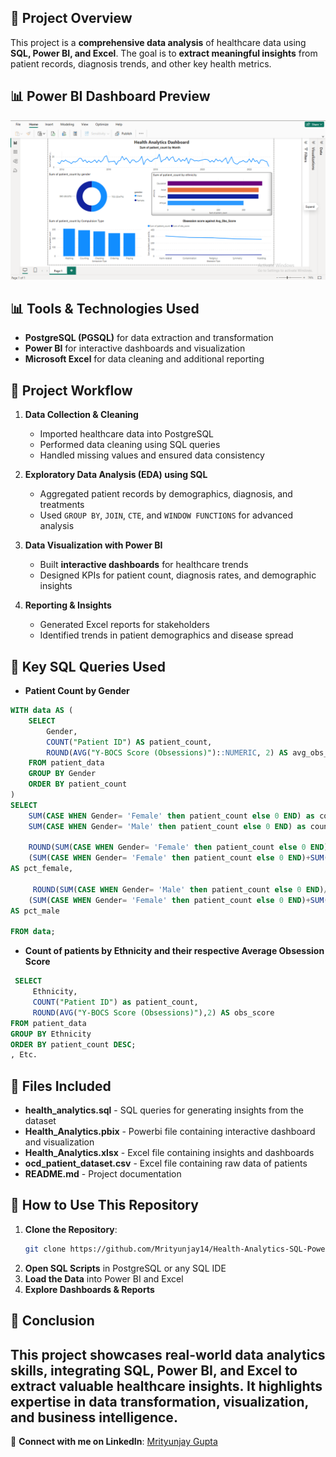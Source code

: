 ## 📌 Project Overview
This project is a **comprehensive data analysis** of healthcare data using **SQL, Power BI, and Excel**. The goal is to **extract meaningful insights** from patient records, diagnosis trends, and other key health metrics.

## 📊 Power BI Dashboard Preview
![Health_Analytics](Health_Analytics.png)

## 📊 Tools & Technologies Used
- **PostgreSQL (PGSQL)** for data extraction and transformation
- **Power BI** for interactive dashboards and visualization
- **Microsoft Excel** for data cleaning and additional reporting

## 📂 Project Workflow
1. **Data Collection & Cleaning**
   - Imported healthcare data into PostgreSQL
   - Performed data cleaning using SQL queries
   - Handled missing values and ensured data consistency

2. **Exploratory Data Analysis (EDA) using SQL**
   - Aggregated patient records by demographics, diagnosis, and treatments
   - Used `GROUP BY`, `JOIN`, `CTE`, and `WINDOW FUNCTIONS` for advanced analysis

3. **Data Visualization with Power BI**
   - Built **interactive dashboards** for healthcare trends
   - Designed KPIs for patient count, diagnosis rates, and demographic insights

4. **Reporting & Insights**
   - Generated Excel reports for stakeholders
   - Identified trends in patient demographics and disease spread

## 📌 Key SQL Queries Used
- **Patient Count by Gender**
```sql
WITH data AS (
    SELECT 
        Gender, 
        COUNT("Patient ID") AS patient_count,
        ROUND(AVG("Y-BOCS Score (Obsessions)")::NUMERIC, 2) AS avg_obs_score
    FROM patient_data
    GROUP BY Gender
    ORDER BY patient_count
)
SELECT 
    SUM(CASE WHEN Gender= 'Female' then patient_count else 0 END) as count_female,
    SUM(CASE WHEN Gender= 'Male' then patient_count else 0 END) as count_male,

    ROUND(SUM(CASE WHEN Gender= 'Female' then patient_count else 0 END)/
    (SUM(CASE WHEN Gender= 'Female' then patient_count else 0 END)+SUM(CASE WHEN Gender= 'Male' then patient_count else 0 END)) * 100,2)
AS pct_female,
	
	 ROUND(SUM(CASE WHEN Gender= 'Male' then patient_count else 0 END)/
    (SUM(CASE WHEN Gender= 'Female' then patient_count else 0 END)+SUM(CASE WHEN Gender= 'Male' then patient_count else 0 END)) * 100,2)
AS pct_male

FROM data;
  ```
- **Count of patients by Ethnicity and their respective Average Obsession Score**
```sql
 SELECT
     Ethnicity, 
     COUNT("Patient ID") as patient_count,
     ROUND(AVG("Y-BOCS Score (Obsessions)"),2) AS obs_score
FROM patient_data
GROUP BY Ethnicity
ORDER BY patient_count DESC;
, Etc.
```

## 📂 Files Included
- **health_analytics.sql** - SQL queries for generating insights from the dataset
- **Health_Analytics.pbix** - Powerbi file containing interactive dashboard and visualization
- **Health_Analytics.xlsx** - Excel file containing insights and dashboards
- **ocd_patient_dataset.csv** - Excel file containing raw data of patients
- **README.md** - Project documentation

## 🚀 How to Use This Repository
1. **Clone the Repository**:
   ```sh
   git clone https://github.com/Mrityunjay14/Health-Analytics-SQL-PowerBI-Excel.git
   ```
2. **Open SQL Scripts** in PostgreSQL or any SQL IDE
3. **Load the Data** into Power BI and Excel
4. **Explore Dashboards & Reports**

## 📌 Conclusion
This project showcases **real-world data analytics skills**, integrating **SQL, Power BI, and Excel** to extract valuable healthcare insights. It highlights expertise in **data transformation, visualization, and business intelligence**.
---
🚀 **Connect with me on LinkedIn**: [Mrityunjay Gupta](https://www.linkedin.com/in/mrityunjay-gupta-663290263/)  
